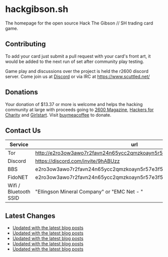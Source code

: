 # hackgibson.sh
The homepage for the open source Hack The Gibson // SH trading card game.


## Contributing

To add your card just submit a pull request with your card's front art, it would be added to the next run of set after community play testing.

Game play and discussions over the project is held the r2600 discord server. Come join us at [Discord](https://discord.com/invite/9hABUzz) or via IRC at https://www.scuttled.net/


## Donations

Your donation of $13.37 or more is welcome and helps the hacking community at large with proceeds going to [2600 Magazine](https://2600.com/), [Hackers for Charity](https://hackersforcharity.org) and [Girlstart](https://girlstart.org).  Visit [buymeacoffee](https://www.buymeacoffee.com/hackgibson.sh) to donate.


## Contact Us

Service | url
-|-
Tor | http://e2ro3ow3awo7r2favn24n65ycc2qmzkoayn5r57e3f56nvjwdcgg32ad.onion
Discord | https://discord.com/invite/9hABUzz
BBS | e2ro3ow3awo7r2favn24n65ycc2qmzkoayn5r57e3f56nvjwdcgg32ad.onion:23
FidoNET | e2ro3ow3awo7r2favn24n65ycc2qmzkoayn5r57e3f56nvjwdcgg32ad.onion:24554
Wifi / Bluetooth SSID | "Ellingson Mineral Company" or "EMC Net - <fidonet address>"

## Latest Changes
<!-- BLOG-POST-LIST:START -->
- [Updated with the latest blog posts](https://github.com/DFW2600/hackgibson.sh/commit/c72f888e1974756215fd57bdf6277c5481b36fbc)
- [Updated with the latest blog posts](https://github.com/DFW2600/hackgibson.sh/commit/4f3d09b5f7a5464ebf4f99f1910ba1ee08f59671)
- [Updated with the latest blog posts](https://github.com/DFW2600/hackgibson.sh/commit/52a390febbc08237a7e405b802e64172f24f7b23)
- [Updated with the latest blog posts](https://github.com/DFW2600/hackgibson.sh/commit/cf536a7930d658f91226b0334fa698b52c71c86b)
- [Updated with the latest blog posts](https://github.com/DFW2600/hackgibson.sh/commit/91b01bb9b423fe3a3458d70c027c1952a0b2c7dc)
<!-- BLOG-POST-LIST:END -->
